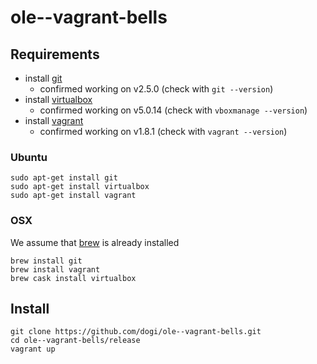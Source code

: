 # ole--vagrant-bells

## Requirements
- install [git](https://git-scm.com/downloads)
  - confirmed working on v2.5.0 (check with `git --version`)
- install [virtualbox](https://www.virtualbox.org/wiki/Downloads)
  - confirmed working on v5.0.14 (check with `vboxmanage --version`)
- install [vagrant](https://www.vagrantup.com/downloads.html)
  - confirmed working on v1.8.1 (check with `vagrant --version`)
 
### Ubuntu
    sudo apt-get install git
    sudo apt-get install virtualbox
    sudo apt-get install vagrant

### OSX
We assume that [brew](http://brew.sh/) is already installed

    brew install git 
    brew install vagrant
    brew cask install virtualbox

## Install
```
git clone https://github.com/dogi/ole--vagrant-bells.git
cd ole--vagrant-bells/release
vagrant up
```
